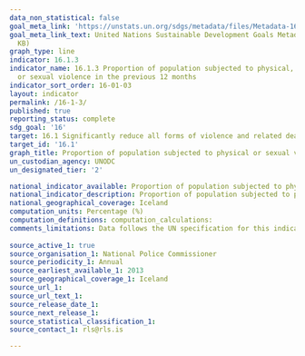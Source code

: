 ```yaml
---
data_non_statistical: false
goal_meta_link: 'https://unstats.un.org/sdgs/metadata/files/Metadata-16-01-03.pdf '
goal_meta_link_text: United Nations Sustainable Development Goals Metadata (PDF 217
  KB)
graph_type: line
indicator: 16.1.3
indicator_name: 16.1.3 Proportion of population subjected to physical, psychological
  or sexual violence in the previous 12 months
indicator_sort_order: 16-01-03
layout: indicator
permalink: /16-1-3/
published: true
reporting_status: complete
sdg_goal: '16'
target: 16.1 Significantly reduce all forms of violence and related death rates everywhere
target_id: '16.1'
graph_title: Proportion of population subjected to physical or sexual violence in the previous 12 months
un_custodian_agency: UNODC
un_designated_tier: '2'

national_indicator_available: Proportion of population subjected to physical or sexual violence in the previous 12 months
national_indicator_description: Proportion of population subjected to physical or sexual violence in the previous 12 months
national_geographical_coverage: Iceland
computation_units: Percentage (%)
computation_definitions: computation_calculations:
comments_limitations: Data follows the UN specification for this indicator. This indicator has been identified in collaboration with topic experts.
  
source_active_1: true
source_organisation_1: National Police Commissioner
source_periodicity_1: Annual
source_earliest_available_1: 2013
source_geographical_coverage_1: Iceland 
source_url_1: 
source_url_text_1: 
source_release_date_1: 
source_next_release_1: 
source_statistical_classification_1: 
source_contact_1: rls@rls.is

---
```

